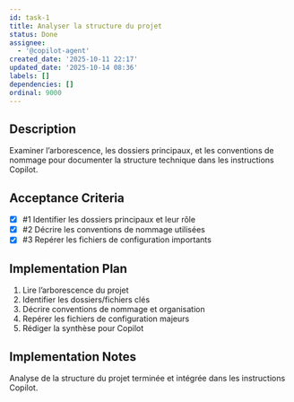 ```yaml
---
id: task-1
title: Analyser la structure du projet
status: Done
assignee:
  - '@copilot-agent'
created_date: '2025-10-11 22:17'
updated_date: '2025-10-14 08:36'
labels: []
dependencies: []
ordinal: 9000
---
```


## Description

<!-- SECTION:DESCRIPTION:BEGIN -->
Examiner l’arborescence, les dossiers principaux, et les conventions de nommage pour documenter la structure technique dans les instructions Copilot.
<!-- SECTION:DESCRIPTION:END -->

## Acceptance Criteria
<!-- AC:BEGIN -->
- [x] #1 Identifier les dossiers principaux et leur rôle
- [x] #2 Décrire les conventions de nommage utilisées
- [x] #3 Repérer les fichiers de configuration importants
<!-- AC:END -->

## Implementation Plan

<!-- SECTION:PLAN:BEGIN -->
1. Lire l’arborescence du projet
2. Identifier les dossiers/fichiers clés
3. Décrire conventions de nommage et organisation
4. Repérer les fichiers de configuration majeurs
5. Rédiger la synthèse pour Copilot
<!-- SECTION:PLAN:END -->

## Implementation Notes

<!-- SECTION:NOTES:BEGIN -->
Analyse de la structure du projet terminée et intégrée dans les instructions Copilot.
<!-- SECTION:NOTES:END -->
